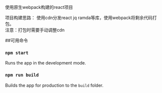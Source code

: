 使用原生webpack构建的react项目
 
项目构建思路： 使用cdn分发react jq ramda等库，使用webpack将剩余代码打包。<br/>
注意：打包时需要手动调整cdn

##可用命令



### `npm start`

Runs the app in the development mode.<br>


<!-- ### `npm test`

Launches the test runner in the interactive watch mode.<br> -->


### `npm run build`

Builds the app for production to the `build` folder.<br>
<!-- 
### `npm run eject` -->

